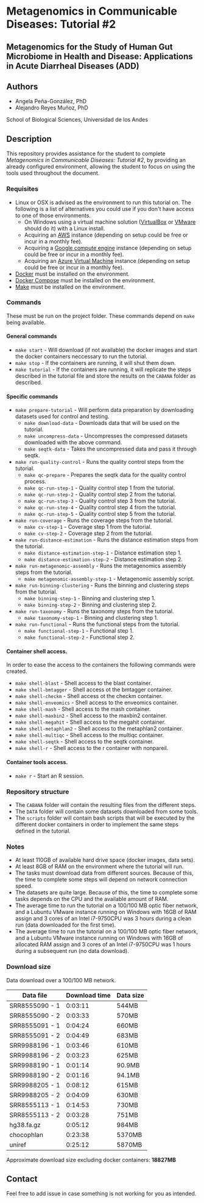 # Metagenomics in Communicable Diseases: Tutorial #2

## Metagenomics for the Study of Human Gut Microbiome in Health and Disease: Applications in Acute Diarrheal Diseases (ADD)

## Authors

* Angela Peña-González, PhD
* Alejandro Reyes Muñoz, PhD

School of Biological Sciences, Universidad de los Andes

## Description

This repository provides assistance for the student to complete *Metagenomics in Communicable Diseases: Tutorial #2*, by
providing an already configured environment, allowing the student to focus on using the tools used throughout the
document.

### Requisites 

* Linux or OSX is advised as the environment to run this tutorial on. The following is a list of alternatives you could
use if you don't have access to one of those environments.
  * On Windows using a virtual machine solution ([VirtualBox](https://www.virtualbox.org/) or [VMware](https://my.vmware.com/en/web/vmware/downloads/free#desktop_end_user_computing/vmware_workstation_player/15_0) should do it) with a Linux install.
  * Acquiring an [AWS](https://aws.amazon.com/ec2/) instance (depending on setup could be free or incur in a monthly fee).
  * Acquiring a [Google compute engine](https://cloud.google.com/compute) instance (depending on setup could be free or incur in a monthly fee).
  * Acquiring an [Azure Virtual Machine](https://azure.microsoft.com/en-us/services/virtual-machines/) instance (depending on setup could be free or incur in a monthly fee).
* [Docker](https://docs.docker.com/get-docker/) must be installed on the environment.
* [Docker Compose](https://docs.docker.com/compose/install/) must be installed on the environment.
* [Make](https://man7.org/linux/man-pages/man1/make.1.html) must be installed on the environment. 

### Commands

These must be run on the project folder. These commands depend on `make` being available.

#### General commands

* `make start` - Will download (if not available) the docker images and start the docker containers neccessary to run
the tutorial.
* `make stop` - If the containers are running, it will shut them down.
* `make tutorial` - If the containers are running, it will replicate the steps described in the tutorial file and store
the results on the `CABANA` folder as described. 

#### Specific commands

* `make prepare-tutorial` - Will perform data preparation by downloading datasets used for control and testing.
  * `make download-data` - Downloads data that will be used on the tutorial.
  * `make uncompress-data` - Uncompresses the compressed datasets downloaded with the above command.
  * `make seqtk-data` - Takes the uncompressed data and pass it through seqtk.
* `make run-quality-control` - Runs the quality control steps from the tutorial.
  * `make qc-prepare` - Prepares the seqtk data for the quality control process.
  * `make qc-run-step-1` - Quality control step 1 from the tutorial.
  * `make qc-run-step-2` - Quality control step 2 from the tutorial.
  * `make qc-run-step-3` - Quality control step 3 from the tutorial.
  * `make qc-run-step-4` - Quality control step 4 from the tutorial.
  * `make qc-run-step-5` - Quality control step 5 from the tutorial.
* `make run-coverage` - Runs the coverage steps from the tutorial.
  * `make cv-step-1` - Coverage step 1 from the tutorial.
  * `make cv-step-2` - Coverage step 2 from the tutorial.
* `make run-distance-estimation` - Runs the distance estimation steps from the tutorial.
  * `make distance-estimation-step-1` - Distance estimation step 1.
  * `make distance-estimation-step-2` - Distance estimation step 2.
* `make run-metagenomic-assembly` - Runs the metagenomics assembly steps from the tutorial.
  * `make metagenomic-assembly-step-1` - Metagenomic assembly script.
* `make run-binning-clustering` - Runs the binning and clustering steps from the tutorial.
  * `make binning-step-1` - Binning and clustering step 1.
  * `make binning-step-2` - Binning and clustering step 2.
* `make run-taxonomy` - Runs the taxonomy steps from the tutorial.
  * `make taxonomy-step-1` - Binning and clustering step 1.
* `make run-functional` - Runs the functional steps from the tutorial.
  * `make functional-step-1` - Functional step 1.
  * `make functional-step-2` - Functional step 2.
 
#### Container shell access.

In order to ease the access to the containers the following commands were created.
* `make shell-blast` - Shell access to the blast container.
* `make shell-bmtagger` - Shell access ot the bmtagger container.
* `make shell-checkm` - Shell access ot the checkm container.
* `make shell-enveomics` - Shell access to the enveomics container.
* `make shell-mash` - Shell access to the mash container.
* `make shell-maxbin2` - Shell access to the maxbin2 container.
* `make shell-megahit` - Shell access to the megahit container.
* `make shell-metaphlan2` - Shell access to the metaphlan2 container.
* `make shell-multiqc` - Shell access to the multiqc container.
* `make shell-seqtk` - Shell access to the seqtk container.
* `make shell-r` - Shell access to the r container with nonpareil.

#### Container tools access.
* `make r` - Start an R session.

### Repository structure  

* The `CABANA` folder will contain the resulting files from the different steps.
* The `DATA` folder will contain some datasets downloaded from some tools.
* The `scripts` folder will contain bash scripts that will be executed by the different docker containers in order to 
implement the same steps defined in the tutorial.
  
### Notes

* At least 110GB of available hard drive space (docker images, data sets).
* At least 8GB of RAM on the environment where the tutorial will run.
* The tasks must download data from different sources. Because of this, the time to complete some steps will depend on
network connection speed.
* The datasets are quite large. Because of this, the time to complete some tasks depends on the CPU and the
available amount of RAM.
* The average time to run the tutorial on a 100/100 MB optic fiber network, and a Lubuntu VMware instance running on
Windows with 16GB of RAM assign and 3 cores of an Intel i7-9750CPU was 3 hours during a clean run (data downloaded for
the first time).
* The average time to run the tutorial on a 100/100 MB optic fiber network, and a Lubuntu VMware instance running on
Windows with 16GB of allocated RAM assign and 3 cores of an Intel i7-9750CPU was 1 hours during a subsequent run (no data download).

### Download size

Data download over a 100/100 MB network.

| Data file | Download time | Data size |
|---|---|---|
| SRR8555090 - 1 | 0:03:11 | 544MB |
| SRR8555090 - 2 | 0:03:33 | 570MB |
| SRR8555091 - 1 | 0:04:24 | 660MB |
| SRR8555091 - 2 | 0:04:49 | 683MB |
| SRR9988196 - 1 | 0:03:46 | 610MB |
| SRR9988196 - 2 | 0:03:23 | 625MB |
| SRR9988190 - 1 | 0:01:14 | 90.9MB |
| SRR9988190 - 2 | 0:01:16 | 94.1MB |
| SRR9988205 - 1 | 0:08:12 | 615MB |
| SRR9988205 - 2 | 0:04:09 | 630MB |
| SRR8555113 - 1 | 0:14:53 | 730MB |
| SRR8555113 - 2 | 0:03:28 | 751MB |
| hg38.fa.gz | 0:05:12 | 984MB |
| chocophlan | 0:23:38 | 5370MB |
| uniref | 0:25:12 | 5870MB |

Approximate download size excluding docker containers: **18827MB**

## Contact

Feel free to add issue in case something is not working for you as intended.